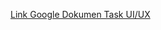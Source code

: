 [Link Google Dokumen Task UI/UX](https://docs.google.com/document/d/12sev-u1DpoPTq2FNJJsT_Z7IxY4NXwFWXFXqMuQsjYk/edit?usp=sharing)